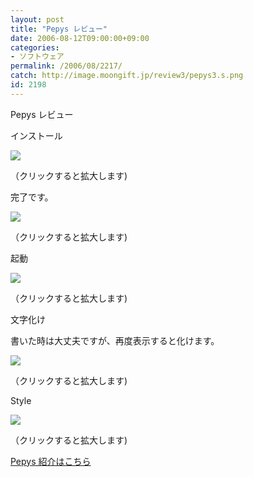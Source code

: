 ```yaml
---
layout: post
title: "Pepys レビュー"
date: 2006-08-12T09:00:00+09:00
categories:
- ソフトウェア
permalink: /2006/08/2217/
catch: http://image.moongift.jp/review3/pepys3.s.png
id: 2198
---
```

Pepys レビュー  
<!--more-->

インストール

  

[![](http://image.moongift.jp/review3/pepys1.s.png)](http://image.moongift.jp/review3/pepys1.png)  
  
（クリックすると拡大します)

  

完了です。

  

[![](http://image.moongift.jp/review3/pepys2.s.png)](http://image.moongift.jp/review3/pepys2.png)  
  
（クリックすると拡大します)

  

起動

  

[![](http://image.moongift.jp/review3/pepys3.s.png)](http://image.moongift.jp/review3/pepys3.png)  
  
（クリックすると拡大します)

  

文字化け

  

書いた時は大丈夫ですが、再度表示すると化けます。

  

[![](http://image.moongift.jp/review3/pepys4.s.png)](http://image.moongift.jp/review3/pepys4.png)  
  
（クリックすると拡大します)

  

Style

  

[![](http://image.moongift.jp/review3/pepys5.s.png)](http://image.moongift.jp/review3/pepys5.png)  
  
（クリックすると拡大します)

  

[Pepys 紹介はこちら](http://fw.moongift.jp/intro/i-2215.html)

